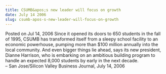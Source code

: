```yaml
---
title: CSUMB&apos;s new leader will focus on growth
date: July 14 2006
slug: csumb-apos-s-new-leader-will-focus-on-growth
---
```





<span class="date">Posted on Jul 14, 2006    </span>
Since it opened its doors to 650 students in the fall of 1995,
CSUMB has transformed itself from a sleepy school facility to an
economic powerhouse, pumping more than $100 million annually into
the local community. And even bigger things lie ahead, says its new
president, Dianne Harrison, who is embarking on an ambitious
building program to handle an expected 8,000 students by early in
the next decade.<br>
&#x2013; San Jose/Silicon Valley Business Journal, July 14,
2006<br/></br>




